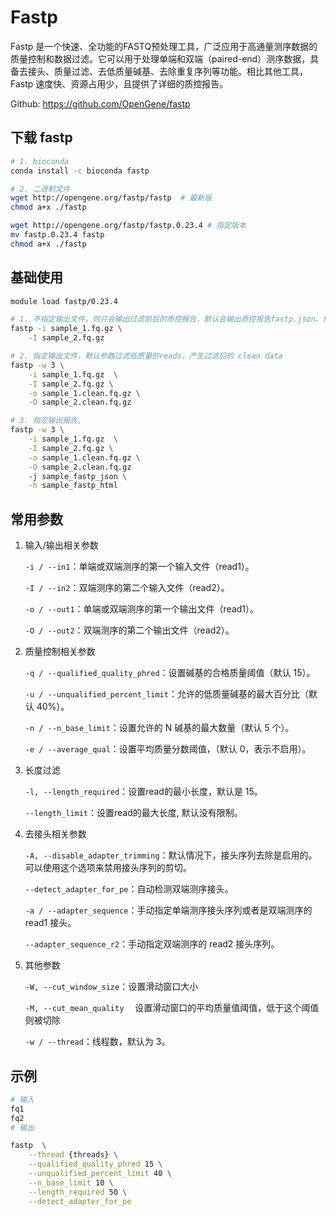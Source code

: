 # Fastp

Fastp 是一个快速、全功能的FASTQ预处理工具，广泛应用于高通量测序数据的质量控制和数据过滤。它可以用于处理单端和双端（paired-end）测序数据，具备去接头、质量过滤、去低质量碱基、去除重复序列等功能。相比其他工具，Fastp 速度快、资源占用少，且提供了详细的质控报告。

Github: <https://github.com/OpenGene/fastp>

## 下载 fastp

```sh
# 1. bioconda
conda install -c bioconda fastp

# 2. 二进制文件
wget http://opengene.org/fastp/fastp  # 最新版
chmod a+x ./fastp

wget http://opengene.org/fastp/fastp.0.23.4 # 指定版本
mv fastp.0.23.4 fastp
chmod a+x ./fastp
```

## 基础使用

```sh
module load fastp/0.23.4

# 1. 不指定输出文件，则只会输出过滤前后的质控报告，默认会输出质控报告fastp.json、fastp.html
fastp -i sample_1.fq.gz \
    -I sample_2.fq.gz

# 2. 指定输出文件，默认参数过滤低质量的reads，产生过滤后的 clean data
fastp -w 3 \
    -i sample_1.fq.gz  \
    -I sample_2.fq.gz \
    -o sample_1.clean.fq.gz \
    -O sample_2.clean.fq.gz

# 3. 指定输出报告,
fastp -w 3 \
    -i sample_1.fq.gz  \
    -I sample_2.fq.gz \
    -o sample_1.clean.fq.gz \
    -O sample_2.clean.fq.gz
    -j sample_fastp_json \
    -h sample_fastp_html
```

## 常用参数

1. 输入/输出相关参数

    `-i / --in1`：单端或双端测序的第一个输入文件（read1）。

    `-I / --in2`：双端测序的第二个输入文件（read2）。

    `-o / --out1`：单端或双端测序的第一个输出文件（read1）。

    `-O / --out2`：双端测序的第二个输出文件（read2）。

2. 质量控制相关参数

    `-q / --qualified_quality_phred`：设置碱基的合格质量阈值（默认 15）。

    `-u / --unqualified_percent_limit`：允许的低质量碱基的最大百分比（默认 40%）。

    `-n / --n_base_limit`：设置允许的 N 碱基的最大数量（默认 5 个）。

    `-e / --average_qual`：设置平均质量分数阈值，（默认 0，表示不启用）。

3. 长度过滤

    `-l, --length_required`：设置read的最小长度，默认是 15。

    `--length_limit`：设置read的最大长度, 默认没有限制。

4. 去接头相关参数

    `-A, --disable_adapter_trimming`：默认情况下，接头序列去除是启用的。可以使用这个选项来禁用接头序列的剪切。

    `--detect_adapter_for_pe`：自动检测双端测序接头。

    `-a / --adapter_sequence`：手动指定单端测序接头序列或者是双端测序的 read1 接头。

    `--adapter_sequence_r2`：手动指定双端测序的 read2 接头序列。

5. 其他参数

    `-W, --cut_window_size`：设置滑动窗口大小

    `-M, --cut_mean_quality`  设置滑动窗口的平均质量值阈值，低于这个阈值则被切除

    `-w / --thread`：线程数，默认为 3。

## 示例

```bash
# 输入
fq1
fq2
# 输出

fastp  \
	--thread {threads} \
	--qualified_quality_phred 15 \
	--unqualified_percent_limit 40 \
	--n_base_limit 10 \
	--length_required 50 \
	--detect_adapter_for_pe
```

